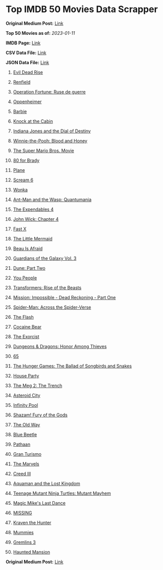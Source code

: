 # Top IMDB 50 Movies Data Scrapper

**Original Medium Post:** [Link](https://medium.com/@nishantsahoo/which-movie-should-i-watch-5c83a3c0f5b1) 

**Top 50 Movies as of:** _2023-01-11_

**IMDB Page:** [Link](http://www.imdb.com/search/title?release_date=2023,2023&title_type=feature)

**CSV Data File:** [Link](/Data/data.csv)

**JSON Data File:** [Link](/Data/data.json)

1. [Evil Dead Rise](https://www.imdb.com/title/tt13345606/?ref_=adv_li_tt)

2. [Renfield](https://www.imdb.com/title/tt11358390/?ref_=adv_li_tt)

3. [Operation Fortune: Ruse de guerre](https://www.imdb.com/title/tt7985704/?ref_=adv_li_tt)

4. [Oppenheimer](https://www.imdb.com/title/tt15398776/?ref_=adv_li_tt)

5. [Barbie](https://www.imdb.com/title/tt1517268/?ref_=adv_li_tt)

6. [Knock at the Cabin](https://www.imdb.com/title/tt15679400/?ref_=adv_li_tt)

7. [Indiana Jones and the Dial of Destiny](https://www.imdb.com/title/tt1462764/?ref_=adv_li_tt)

8. [Winnie-the-Pooh: Blood and Honey](https://www.imdb.com/title/tt19623240/?ref_=adv_li_tt)

9. [The Super Mario Bros. Movie](https://www.imdb.com/title/tt6718170/?ref_=adv_li_tt)

10. [80 for Brady](https://www.imdb.com/title/tt18079362/?ref_=adv_li_tt)

11. [Plane](https://www.imdb.com/title/tt5884796/?ref_=adv_li_tt)

12. [Scream 6](https://www.imdb.com/title/tt17663992/?ref_=adv_li_tt)

13. [Wonka](https://www.imdb.com/title/tt6166392/?ref_=adv_li_tt)

14. [Ant-Man and the Wasp: Quantumania](https://www.imdb.com/title/tt10954600/?ref_=adv_li_tt)

15. [The Expendables 4](https://www.imdb.com/title/tt3291150/?ref_=adv_li_tt)

16. [John Wick: Chapter 4](https://www.imdb.com/title/tt10366206/?ref_=adv_li_tt)

17. [Fast X](https://www.imdb.com/title/tt5433140/?ref_=adv_li_tt)

18. [The Little Mermaid](https://www.imdb.com/title/tt5971474/?ref_=adv_li_tt)

19. [Beau Is Afraid](https://www.imdb.com/title/tt13521006/?ref_=adv_li_tt)

20. [Guardians of the Galaxy Vol. 3](https://www.imdb.com/title/tt6791350/?ref_=adv_li_tt)

21. [Dune: Part Two](https://www.imdb.com/title/tt15239678/?ref_=adv_li_tt)

22. [You People](https://www.imdb.com/title/tt14826022/?ref_=adv_li_tt)

23. [Transformers: Rise of the Beasts](https://www.imdb.com/title/tt5090568/?ref_=adv_li_tt)

24. [Mission: Impossible - Dead Reckoning - Part One](https://www.imdb.com/title/tt9603212/?ref_=adv_li_tt)

25. [Spider-Man: Across the Spider-Verse](https://www.imdb.com/title/tt9362722/?ref_=adv_li_tt)

26. [The Flash](https://www.imdb.com/title/tt0439572/?ref_=adv_li_tt)

27. [Cocaine Bear](https://www.imdb.com/title/tt14209916/?ref_=adv_li_tt)

28. [The Exorcist](https://www.imdb.com/title/tt12921446/?ref_=adv_li_tt)

29. [Dungeons & Dragons: Honor Among Thieves](https://www.imdb.com/title/tt2906216/?ref_=adv_li_tt)

30. [65](https://www.imdb.com/title/tt12261776/?ref_=adv_li_tt)

31. [The Hunger Games: The Ballad of Songbirds and Snakes](https://www.imdb.com/title/tt10545296/?ref_=adv_li_tt)

32. [House Party](https://www.imdb.com/title/tt8005118/?ref_=adv_li_tt)

33. [The Meg 2: The Trench](https://www.imdb.com/title/tt9224104/?ref_=adv_li_tt)

34. [Asteroid City](https://www.imdb.com/title/tt14230388/?ref_=adv_li_tt)

35. [Infinity Pool](https://www.imdb.com/title/tt10365998/?ref_=adv_li_tt)

36. [Shazam! Fury of the Gods](https://www.imdb.com/title/tt10151854/?ref_=adv_li_tt)

37. [The Old Way](https://www.imdb.com/title/tt8593824/?ref_=adv_li_tt)

38. [Blue Beetle](https://www.imdb.com/title/tt9362930/?ref_=adv_li_tt)

39. [Pathaan](https://www.imdb.com/title/tt12844910/?ref_=adv_li_tt)

40. [Gran Turismo](https://www.imdb.com/title/tt4495098/?ref_=adv_li_tt)

41. [The Marvels](https://www.imdb.com/title/tt10676048/?ref_=adv_li_tt)

42. [Creed III](https://www.imdb.com/title/tt11145118/?ref_=adv_li_tt)

43. [Aquaman and the Lost Kingdom](https://www.imdb.com/title/tt9663764/?ref_=adv_li_tt)

44. [Teenage Mutant Ninja Turtles: Mutant Mayhem](https://www.imdb.com/title/tt8589698/?ref_=adv_li_tt)

45. [Magic Mike's Last Dance](https://www.imdb.com/title/tt16280138/?ref_=adv_li_tt)

46. [MISSING](https://www.imdb.com/title/tt10855768/?ref_=adv_li_tt)

47. [Kraven the Hunter](https://www.imdb.com/title/tt8790086/?ref_=adv_li_tt)

48. [Mummies](https://www.imdb.com/title/tt23177868/?ref_=adv_li_tt)

49. [Gremlins 3](https://www.imdb.com/title/tt2918116/?ref_=adv_li_tt)

50. [Haunted Mansion](https://www.imdb.com/title/tt1695843/?ref_=adv_li_tt)

**Original Medium Post:** [Link](https://medium.com/@nishantsahoo/which-movie-should-i-watch-5c83a3c0f5b1) 
